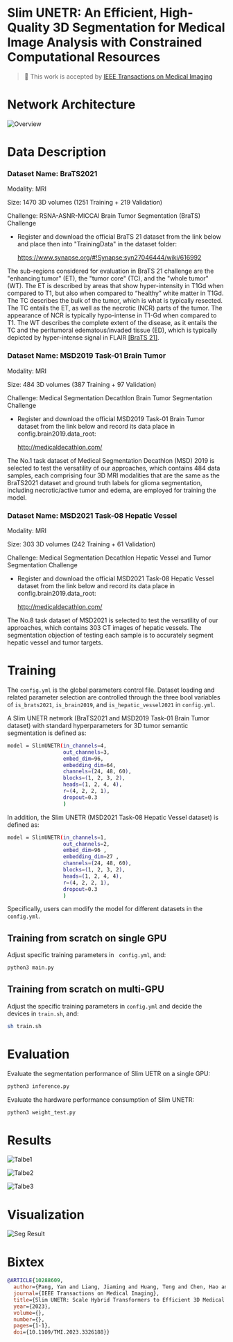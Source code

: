 # Slim UNETR: An Efficient, High-Quality 3D Segmentation for Medical Image Analysis with Constrained Computational Resources

> 🎉 This work is accepted by [IEEE Transactions on Medical Imaging](https://ieeexplore.ieee.org/document/10288609)

# Network Architecture

![Overview](./figures/Overview.png)

# Data Description
### Dataset Name: BraTS2021

Modality: MRI

Size: 1470 3D volumes (1251 Training + 219 Validation)

Challenge: RSNA-ASNR-MICCAI Brain Tumor Segmentation (BraTS) Challenge

- Register and download the official BraTS 21 dataset from the link below and place then into "TrainingData" in the dataset folder:

  https://www.synapse.org/#!Synapse:syn27046444/wiki/616992

The sub-regions considered for evaluation in BraTS 21 challenge are the "enhancing tumor" (ET), the "tumor core" (TC), and the "whole tumor" (WT). The ET is described by areas that show hyper-intensity in T1Gd when compared to T1, but also when compared to “healthy” white matter in T1Gd. The TC describes the bulk of the tumor, which is what is typically resected. The TC entails the ET, as well as the necrotic (NCR) parts of the tumor. The appearance of NCR is typically hypo-intense in T1-Gd when compared to T1. The WT describes the complete extent of the disease, as it entails the TC and the peritumoral edematous/invaded tissue (ED), which is typically depicted by hyper-intense signal in FLAIR [[BraTS 21]](http://braintumorsegmentation.org/).


### Dataset Name: MSD2019 Task-01 Brain Tumor

Modality: MRI

Size: 484 3D volumes (387 Training + 97 Validation)

Challenge: Medical Segmentation Decathlon Brain Tumor Segmentation Challenge

- Register and download the official MSD2019 Task-01 Brain Tumor dataset from the link below and record its data place in config.brain2019.data_root:

  http://medicaldecathlon.com/

The No.1 task dataset of Medical Segmentation Decathlon (MSD) 2019 is selected to test the versatility of our approaches, which contains 484 data samples, each comprising four 3D MRI modalities that are the same as the BraTS2021 dataset and ground truth labels for glioma segmentation, including necrotic/active tumor and edema, are employed for training the model.

### Dataset Name: MSD2021 Task-08 Hepatic Vessel

Modality: MRI

Size: 303 3D volumes (242 Training + 61 Validation)

Challenge: Medical Segmentation Decathlon Hepatic Vessel and Tumor Segmentation Challenge

- Register and download the official MSD2021 Task-08 Hepatic Vessel dataset from the link below and record its data place in config.brain2019.data_root:

  http://medicaldecathlon.com/

The No.8 task dataset of MSD2021 is selected to test the versatility of our approaches, which contains 303 CT images of hepatic vessels. The segmentation objection of testing each sample is to accurately segment hepatic vessel and tumor targets.


# Training
The ```config.yml``` is the global parameters control file. Dataset loading and related parameter selection are controlled through the three bool variables of ```is_brats2021```, ```is_brain2019```, and ```is_hepatic_vessel2021``` in ```config.yml```.

A Slim UNETR network (BraTS2021 and MSD2019 Task-01 Brain Tumor dataset) with standard hyperparameters for 3D tumor semantic segmentation is defined as:
``` bash
model = SlimUNETR(in_channels=4, 
                  out_channels=3, 
                  embed_dim=96,
                  embedding_dim=64, 
                  channels=(24, 48, 60),
                  blocks=(1, 2, 3, 2), 
                  heads=(1, 2, 4, 4), 
                  r=(4, 2, 2, 1), 
                  dropout=0.3
                  )
```
In addition, the Slim UNETR (MSD2021 Task-08 Hepatic Vessel dataset) is defined as:
``` bash
model = SlimUNETR(in_channels=1,
                  out_channels=2,
                  embed_dim=96 ,
                  embedding_dim=27 ,
                  channels=(24, 48, 60),
                  blocks=(1, 2, 3, 2),
                  heads=(1, 2, 4, 4),
                  r=(4, 2, 2, 1),
                  dropout=0.3
                  )
```
Specifically, users can modify the model for different datasets in the ```  config.yml ```.

## Training from scratch on single GPU
Adjust specific training parameters in ```  config.yml ```, and:
``` bash
python3 main.py
```

## Training from scratch on multi-GPU
Adjust the specific training parameters in ```config.yml``` and decide the devices in ```train.sh```, and:
``` bash
sh train.sh
```

# Evaluation
Evaluate the segmentation performance of Slim UETR on a single GPU: 
``` bash
python3 inference.py
```
Evaluate the hardware performance consumption of Slim UNETR:
``` bash
python3 weight_test.py
```

# Results
![Talbe1](./figures/table1.jpg)

![Talbe2](./figures/table2.jpg)

![Talbe3](./figures/table3.jpg)

# Visualization
![Seg Result](./figures/main_seg.jpg)

# Bixtex
```bib
@ARTICLE{10288609,
  author={Pang, Yan and Liang, Jiaming and Huang, Teng and Chen, Hao and Li, Yunhao and Li, Dan and Huang, Lin and Wang, Qiong},
  journal={IEEE Transactions on Medical Imaging}, 
  title={Slim UNETR: Scale Hybrid Transformers to Efficient 3D Medical Image Segmentation Under Limited Computational Resources}, 
  year={2023},
  volume={},
  number={},
  pages={1-1},
  doi={10.1109/TMI.2023.3326188}}
```